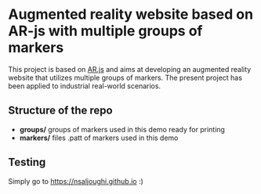 # Augmented reality website based on AR-js with multiple groups of markers
This project is based on [AR.js](https://github.com/AR-js-org) and aims at developing an augmented reality website that utilizes multiple groups of markers. The present project has been applied to industrial real-world scenarios. 

## Structure of the repo
+ **groups/**         groups of markers used in this demo ready for printing
+ **markers/**        files .patt of markers used in this demo

## Testing
Simply go to https://nsaljoughi.github.io :)
